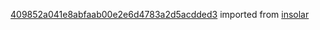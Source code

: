 [409852a041e8abfaab00e2e6d4783a2d5acdded3](https://github.com/insolar/insolar/commit/409852a041e8abfaab00e2e6d4783a2d5acdded3) imported from [insolar](https://github.com/insolar/insolar)
